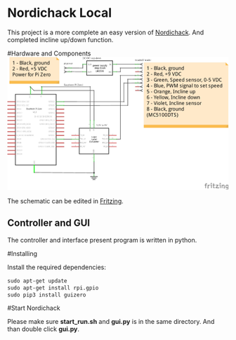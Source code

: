 # Nordichack Local

This project is a more complete an easy version of [Nordichack](https://github.com/denniswhynew/nordichack).
And completed incline up/down function.

#Hardware and Components
![Schematic](schematic/treadmill_schematic.png)

The schematic can be edited in [Fritzing](http://fritzing.org/home/).

## Controller and GUI
The controller and interface present program is written in python.

#Installing

Install the required dependencies:
```
sudo apt-get update
sudo apt-get install rpi.gpio
sudo pip3 install guizero
```

#Start Nordichack

Please make sure **start_run.sh** and **gui.py** is in the same directory.
And than double click **gui.py**.
